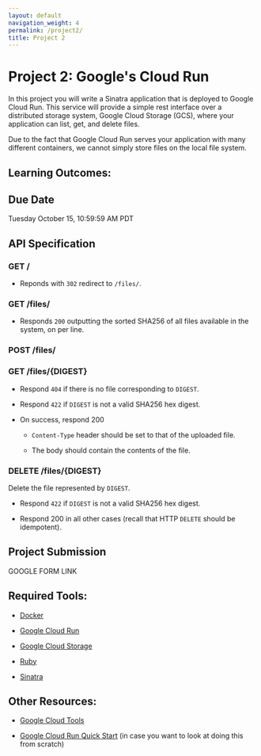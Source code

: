 ```yaml
---
layout: default
navigation_weight: 4
permalink: /project2/
title: Project 2
---
```


# Project 2: Google's Cloud Run

In this project you will write a Sinatra application that is deployed to Google
Cloud Run. This service will provide a simple rest interface over a distributed
storage system, Google Cloud Storage (GCS), where your application can list,
get, and delete files.

Due to the fact that Google Cloud Run serves your application with many
different containers, we cannot simply store files on the local file system. 

## Learning Outcomes:

## Due Date

Tuesday October 15, 10:59:59 AM PDT

## API Specification

### GET /

- Reponds with `302` redirect to `/files/`.

### GET /files/

- Responds `200` outputting the sorted SHA256 of all files available in the system, on per line.

### POST /files/

### GET /files/{DIGEST}

- Respond `404` if there is no file corresponding to `DIGEST`.

- Respond `422` if `DIGEST` is not a valid SHA256 hex digest.

- On success, respond 200

  - `Content-Type` header should be set to that of the uploaded file.

  - The body should contain the contents of the file.

### DELETE /files/{DIGEST}

Delete the file represented by `DIGEST`.

- Respond `422` if `DIGEST` is not a valid SHA256 hex digest.

- Respond 200 in all other cases (recall that HTTP `DELETE` should be
  idempotent).


## Project Submission

GOOGLE FORM LINK

## Required Tools:

- [Docker](https://www.docker.com/products/docker-desktop)

- [Google Cloud Run](https://cloud.google.com/run/)

- [Google Cloud
  Storage](https://googleapis.dev/ruby/google-cloud-storage/latest/index.html)

- [Ruby](https://www.ruby-lang.org/en/)

- [Sinatra](http://sinatrarb.com/)

## Other Resources:

- [Google Cloud Tools](https://cloud.google.com/sdk/docs/#install_the_latest_cloud_tools_version_cloudsdk_current_version)

- [Google Cloud Run Quick
  Start](https://cloud.google.com/run/docs/quickstarts/build-and-deploy) (in
  case you want to look at doing this from scratch)
